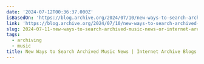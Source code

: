 ```yaml
---
date: '2024-07-12T00:36:37.000Z'
isBasedOn: 'https://blog.archive.org/2024/07/10/new-ways-to-search-archived-music-news/'
link: 'https://blog.archive.org/2024/07/10/new-ways-to-search-archived-music-news/'
slug: 2024-07-11-new-ways-to-search-archived-music-news-or-internet-archive-blogs
tags:
  - archiving
  - music
title: New Ways to Search Archived Music News | Internet Archive Blogs
---
```

 
